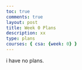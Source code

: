 ```yaml
---
toc: true
comments: true
layout: post
title: Week 0 Plans
description: xx
type: plans
courses: { csa: {week: 0} }
---
```


i have no plans.